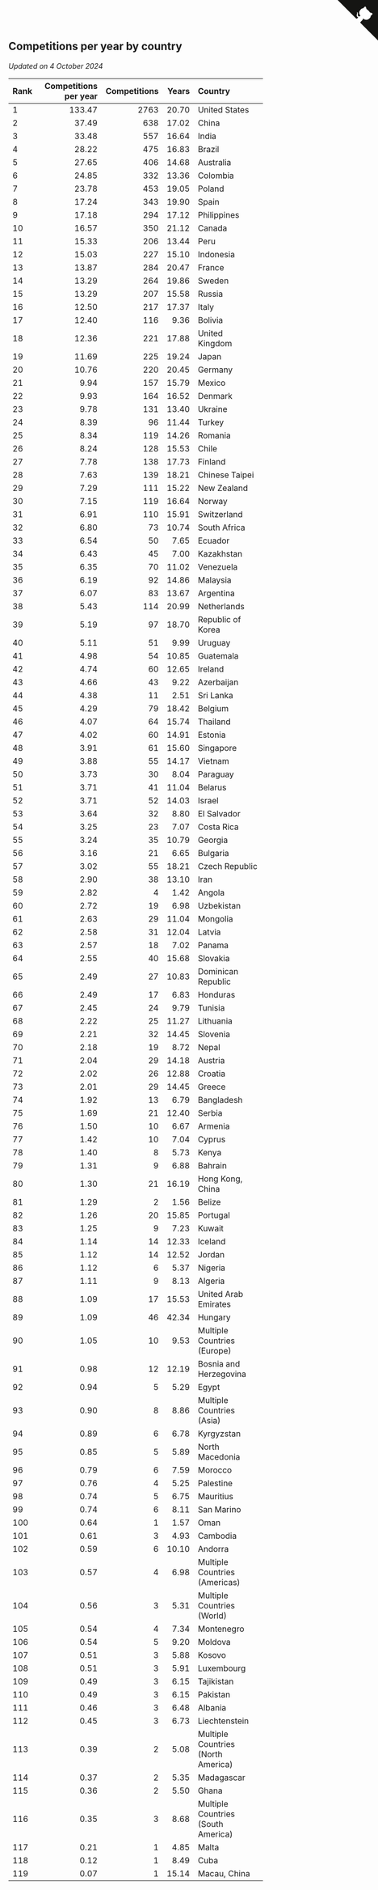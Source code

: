## Competitions per year by country

*Updated on  4 October 2024*

| Rank | Competitions per year | Competitions | Years | Country |
| :--- | ---: | ---: | ---: | :--- |
| 1 | 133.47 | 2763 | 20.70 | United States |
| 2 | 37.49 | 638 | 17.02 | China |
| 3 | 33.48 | 557 | 16.64 | India |
| 4 | 28.22 | 475 | 16.83 | Brazil |
| 5 | 27.65 | 406 | 14.68 | Australia |
| 6 | 24.85 | 332 | 13.36 | Colombia |
| 7 | 23.78 | 453 | 19.05 | Poland |
| 8 | 17.24 | 343 | 19.90 | Spain |
| 9 | 17.18 | 294 | 17.12 | Philippines |
| 10 | 16.57 | 350 | 21.12 | Canada |
| 11 | 15.33 | 206 | 13.44 | Peru |
| 12 | 15.03 | 227 | 15.10 | Indonesia |
| 13 | 13.87 | 284 | 20.47 | France |
| 14 | 13.29 | 264 | 19.86 | Sweden |
| 15 | 13.29 | 207 | 15.58 | Russia |
| 16 | 12.50 | 217 | 17.37 | Italy |
| 17 | 12.40 | 116 | 9.36 | Bolivia |
| 18 | 12.36 | 221 | 17.88 | United Kingdom |
| 19 | 11.69 | 225 | 19.24 | Japan |
| 20 | 10.76 | 220 | 20.45 | Germany |
| 21 | 9.94 | 157 | 15.79 | Mexico |
| 22 | 9.93 | 164 | 16.52 | Denmark |
| 23 | 9.78 | 131 | 13.40 | Ukraine |
| 24 | 8.39 | 96 | 11.44 | Turkey |
| 25 | 8.34 | 119 | 14.26 | Romania |
| 26 | 8.24 | 128 | 15.53 | Chile |
| 27 | 7.78 | 138 | 17.73 | Finland |
| 28 | 7.63 | 139 | 18.21 | Chinese Taipei |
| 29 | 7.29 | 111 | 15.22 | New Zealand |
| 30 | 7.15 | 119 | 16.64 | Norway |
| 31 | 6.91 | 110 | 15.91 | Switzerland |
| 32 | 6.80 | 73 | 10.74 | South Africa |
| 33 | 6.54 | 50 | 7.65 | Ecuador |
| 34 | 6.43 | 45 | 7.00 | Kazakhstan |
| 35 | 6.35 | 70 | 11.02 | Venezuela |
| 36 | 6.19 | 92 | 14.86 | Malaysia |
| 37 | 6.07 | 83 | 13.67 | Argentina |
| 38 | 5.43 | 114 | 20.99 | Netherlands |
| 39 | 5.19 | 97 | 18.70 | Republic of Korea |
| 40 | 5.11 | 51 | 9.99 | Uruguay |
| 41 | 4.98 | 54 | 10.85 | Guatemala |
| 42 | 4.74 | 60 | 12.65 | Ireland |
| 43 | 4.66 | 43 | 9.22 | Azerbaijan |
| 44 | 4.38 | 11 | 2.51 | Sri Lanka |
| 45 | 4.29 | 79 | 18.42 | Belgium |
| 46 | 4.07 | 64 | 15.74 | Thailand |
| 47 | 4.02 | 60 | 14.91 | Estonia |
| 48 | 3.91 | 61 | 15.60 | Singapore |
| 49 | 3.88 | 55 | 14.17 | Vietnam |
| 50 | 3.73 | 30 | 8.04 | Paraguay |
| 51 | 3.71 | 41 | 11.04 | Belarus |
| 52 | 3.71 | 52 | 14.03 | Israel |
| 53 | 3.64 | 32 | 8.80 | El Salvador |
| 54 | 3.25 | 23 | 7.07 | Costa Rica |
| 55 | 3.24 | 35 | 10.79 | Georgia |
| 56 | 3.16 | 21 | 6.65 | Bulgaria |
| 57 | 3.02 | 55 | 18.21 | Czech Republic |
| 58 | 2.90 | 38 | 13.10 | Iran |
| 59 | 2.82 | 4 | 1.42 | Angola |
| 60 | 2.72 | 19 | 6.98 | Uzbekistan |
| 61 | 2.63 | 29 | 11.04 | Mongolia |
| 62 | 2.58 | 31 | 12.04 | Latvia |
| 63 | 2.57 | 18 | 7.02 | Panama |
| 64 | 2.55 | 40 | 15.68 | Slovakia |
| 65 | 2.49 | 27 | 10.83 | Dominican Republic |
| 66 | 2.49 | 17 | 6.83 | Honduras |
| 67 | 2.45 | 24 | 9.79 | Tunisia |
| 68 | 2.22 | 25 | 11.27 | Lithuania |
| 69 | 2.21 | 32 | 14.45 | Slovenia |
| 70 | 2.18 | 19 | 8.72 | Nepal |
| 71 | 2.04 | 29 | 14.18 | Austria |
| 72 | 2.02 | 26 | 12.88 | Croatia |
| 73 | 2.01 | 29 | 14.45 | Greece |
| 74 | 1.92 | 13 | 6.79 | Bangladesh |
| 75 | 1.69 | 21 | 12.40 | Serbia |
| 76 | 1.50 | 10 | 6.67 | Armenia |
| 77 | 1.42 | 10 | 7.04 | Cyprus |
| 78 | 1.40 | 8 | 5.73 | Kenya |
| 79 | 1.31 | 9 | 6.88 | Bahrain |
| 80 | 1.30 | 21 | 16.19 | Hong Kong, China |
| 81 | 1.29 | 2 | 1.56 | Belize |
| 82 | 1.26 | 20 | 15.85 | Portugal |
| 83 | 1.25 | 9 | 7.23 | Kuwait |
| 84 | 1.14 | 14 | 12.33 | Iceland |
| 85 | 1.12 | 14 | 12.52 | Jordan |
| 86 | 1.12 | 6 | 5.37 | Nigeria |
| 87 | 1.11 | 9 | 8.13 | Algeria |
| 88 | 1.09 | 17 | 15.53 | United Arab Emirates |
| 89 | 1.09 | 46 | 42.34 | Hungary |
| 90 | 1.05 | 10 | 9.53 | Multiple Countries (Europe) |
| 91 | 0.98 | 12 | 12.19 | Bosnia and Herzegovina |
| 92 | 0.94 | 5 | 5.29 | Egypt |
| 93 | 0.90 | 8 | 8.86 | Multiple Countries (Asia) |
| 94 | 0.89 | 6 | 6.78 | Kyrgyzstan |
| 95 | 0.85 | 5 | 5.89 | North Macedonia |
| 96 | 0.79 | 6 | 7.59 | Morocco |
| 97 | 0.76 | 4 | 5.25 | Palestine |
| 98 | 0.74 | 5 | 6.75 | Mauritius |
| 99 | 0.74 | 6 | 8.11 | San Marino |
| 100 | 0.64 | 1 | 1.57 | Oman |
| 101 | 0.61 | 3 | 4.93 | Cambodia |
| 102 | 0.59 | 6 | 10.10 | Andorra |
| 103 | 0.57 | 4 | 6.98 | Multiple Countries (Americas) |
| 104 | 0.56 | 3 | 5.31 | Multiple Countries (World) |
| 105 | 0.54 | 4 | 7.34 | Montenegro |
| 106 | 0.54 | 5 | 9.20 | Moldova |
| 107 | 0.51 | 3 | 5.88 | Kosovo |
| 108 | 0.51 | 3 | 5.91 | Luxembourg |
| 109 | 0.49 | 3 | 6.15 | Tajikistan |
| 110 | 0.49 | 3 | 6.15 | Pakistan |
| 111 | 0.46 | 3 | 6.48 | Albania |
| 112 | 0.45 | 3 | 6.73 | Liechtenstein |
| 113 | 0.39 | 2 | 5.08 | Multiple Countries (North America) |
| 114 | 0.37 | 2 | 5.35 | Madagascar |
| 115 | 0.36 | 2 | 5.50 | Ghana |
| 116 | 0.35 | 3 | 8.68 | Multiple Countries (South America) |
| 117 | 0.21 | 1 | 4.85 | Malta |
| 118 | 0.12 | 1 | 8.49 | Cuba |
| 119 | 0.07 | 1 | 15.14 | Macau, China |


<a href="https://github.com/JustinTimeCuber/wca_statistics" class="github-corner" aria-label="View source on Github"><svg width="80" height="80" viewBox="0 0 250 250" style="fill:#151513; color:#fff; position: absolute; top: 0; border: 0; right: 0;" aria-hidden="true"><path d="M0,0 L115,115 L130,115 L142,142 L250,250 L250,0 Z"></path><path d="M128.3,109.0 C113.8,99.7 119.0,89.6 119.0,89.6 C122.0,82.7 120.5,78.6 120.5,78.6 C119.2,72.0 123.4,76.3 123.4,76.3 C127.3,80.9 125.5,87.3 125.5,87.3 C122.9,97.6 130.6,101.9 134.4,103.2" fill="currentColor" style="transform-origin: 130px 106px;" class="octo-arm"></path><path d="M115.0,115.0 C114.9,115.1 118.7,116.5 119.8,115.4 L133.7,101.6 C136.9,99.2 139.9,98.4 142.2,98.6 C133.8,88.0 127.5,74.4 143.8,58.0 C148.5,53.4 154.0,51.2 159.7,51.0 C160.3,49.4 163.2,43.6 171.4,40.1 C171.4,40.1 176.1,42.5 178.8,56.2 C183.1,58.6 187.2,61.8 190.9,65.4 C194.5,69.0 197.7,73.2 200.1,77.6 C213.8,80.2 216.3,84.9 216.3,84.9 C212.7,93.1 206.9,96.0 205.4,96.6 C205.1,102.4 203.0,107.8 198.3,112.5 C181.9,128.9 168.3,122.5 157.7,114.1 C157.9,116.9 156.7,120.9 152.7,124.9 L141.0,136.5 C139.8,137.7 141.6,141.9 141.8,141.8 Z" fill="currentColor" class="octo-body"></path></svg></a><style>.github-corner:hover .octo-arm{animation:octocat-wave 560ms ease-in-out}@keyframes octocat-wave{0%,100%{transform:rotate(0)}20%,60%{transform:rotate(-25deg)}40%,80%{transform:rotate(10deg)}}@media (max-width:500px){.github-corner:hover .octo-arm{animation:none}.github-corner .octo-arm{animation:octocat-wave 560ms ease-in-out}}</style>
